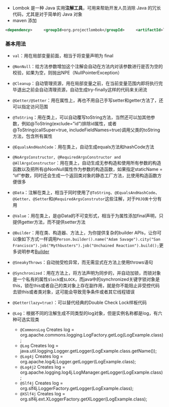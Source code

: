 - Lombok 是一种 Java 实用**注解工具**，可用来帮助开发人员消除 Java 的冗长代码，尤其是对于简单的 Java 对象
- maven 添加
```xml
<dependency>     <groupId>org.projectlombok</groupId>     <artifactId>lombok</artifactId>     <version>1.16.8</version></dependency>
```
### 基本用法
- `val`：用在局部变量前面，相当于将变量声明为 final
- `@NonNull`：给方法参数增加这个注解会自动在方法内对该参数进行是否为空的校验，如果为空，则抛出NPE（NullPointerException）
- `@Cleanup`：自动管理资源，用在局部变量之前，在当前变量范围内即将执行完毕退出之前会自动清理资源，自动生成try-finally这样的代码来关闭流
- `@Getter/@Setter`：用在属性上，再也不用自己手写setter和getter方法了，还可以指定访问范围
- `@ToString`：用在类上，可以自动覆写toString方法，当然还可以加其他参数，例如@ToString(exclude=”id”)排除id属性，或者@ToString(callSuper=true, includeFieldNames=true)调用父类的toString方法，包含所有属性
- `@EqualsAndHashCode`：用在类上，自动生成equals方法和hashCode方法
- `@NoArgsConstructor, @RequiredArgsConstructor and @AllArgsConstructor`：用在类上，自动生成无参构造和使用所有参数的构造函数以及把所有@NonNull属性作为参数的构造函数，如果指定staticName = “of”参数，同时还会生成一个返回类对象的静态工厂方法，比使用构造函数方便很多
- `@Data`：注解在类上，相当于同时使用了`@ToString`、`@EqualsAndHashCode`、`@Getter`、`@Setter`和`@RequiredArgsConstrutor`这些注解，对于`POJO类`十分有用
- `@Value`：用在类上，是@Data的不可变形式，相当于为属性添加final声明，只提供getter方法，而不提供setter方法
- `@Builder`：用在类、构造器、方法上，为你提供复杂的builder APIs，让你可以像如下方式一样调用`Person.builder().name("Adam Savage").city("San Francisco").job("Mythbusters").job("Unchained Reaction").build();`更多说明参考[Builder](https://www.google.com/url?q=https%3A%2F%2Flink.juejin.im%2F%3Ftarget%3Dhttps%253A%252F%252Fprojectlombok.org%252Ffeatures%252FBuilder.html&sa=D&sntz=1&usg=AOvVaw1VmNt1ScbfLh1KHyiia09H)
- `@SneakyThrows`：自动抛受检异常，而无需显式在方法上使用throws语句
- `@Synchronized`：用在方法上，将方法声明为同步的，并自动加锁，而锁对象是一个私有的属性`$lock`或`$LOCK`，而java中的synchronized关键字锁对象是this，锁在this或者自己的类对象上存在副作用，就是你不能阻止非受控代码去锁this或者类对象，这可能会导致竞争条件或者其它线程错误
- `@Getter(lazy=true)`：可以替代经典的Double Check Lock样板代码
- `@Log`：根据不同的注解生成不同类型的log对象，但是实例名称都是log，有六种可选实现类
    
    - `@CommonsLog` Creates log = org.apache.commons.logging.LogFactory.getLog(LogExample.class);
    - `@Log` Creates log = java.util.logging.Logger.getLogger(LogExample.class.getName());
    - `@Log4j` Creates log = org.apache.log4j.Logger.getLogger(LogExample.class);
    - `@Log4j2` Creates log = org.apache.logging.log4j.LogManager.getLogger(LogExample.class);
    - `@Slf4j` Creates log = org.slf4j.LoggerFactory.getLogger(LogExample.class);
    - `@XSlf4j` Creates log = org.slf4j.ext.XLoggerFactory.getXLogger(LogExample.class);